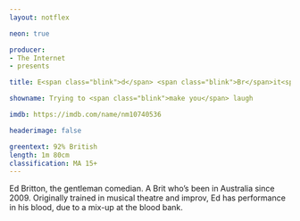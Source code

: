 ```yaml
---
layout: notflex

neon: true

producer:
- The Internet
- presents

title: E<span class="blink">d</span> <span class="blink">Br</span>it<span class="blink">t</span>on

showname: Trying to <span class="blink">make you</span> laugh

imdb: https://imdb.com/name/nm10740536

headerimage: false

greentext: 92% British
length: 1m 80cm
classification: MA 15+
---
```


Ed Britton, the gentleman <span itemprop="jobTitle">comedian</span>. A Brit who’s been in Australia since 2009. Originally trained in musical theatre and improv, Ed has performance in his blood, due to a mix-up at the blood bank.
